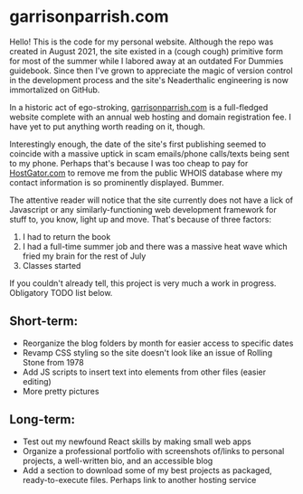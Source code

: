 # garrisonparrish.com

Hello! This is the code for my personal website. Although the repo was created in August 2021, the site existed in a
(cough cough) primitive form for most of the summer while I labored away at an outdated For Dummies guidebook.
Since then I've grown to appreciate the magic of version control in the development process and the site's Neaderthalic engineering is now immortalized on GitHub.

In a historic act of ego-stroking, [garrisonparrish.com](https://garrisonparrish.com/) is a full-fledged website
complete with an annual web hosting and domain registration fee. I have yet to put anything worth reading on it, though.

Interestingly enough, the date of the site's first publishing seemed to coincide with a massive uptick in scam emails/phone
calls/texts being sent to my phone. Perhaps that's because I was too cheap to pay for [HostGator.com](https://www.hostgator.com/) to remove me from the public WHOIS database where my contact information is so prominently displayed. Bummer.

The attentive reader will notice that the site currently does not have a lick of Javascript or any similarly-functioning web development framework for stuff to, you know, light up and move. That's because of three factors:
1. I had to return the book
2. I had a full-time summer job and there was a massive heat wave which fried my brain for the rest of July
3. Classes started

If you couldn't already tell, this project is very much a work in progress. Obligatory TODO list below.

## Short-term:
- Reorganize the blog folders by month for easier access to specific dates
- Revamp CSS styling so the site doesn't look like an issue of Rolling Stone from 1978
- Add JS scripts to insert text into elements from other files (easier editing)
- More pretty pictures

## Long-term:
- Test out my newfound React skills by making small web apps
- Organize a professional portfolio with screenshots of/links to personal projects, a well-written bio, and an accessible blog
- Add a section to download some of my best projects as packaged, ready-to-execute files. Perhaps link to another hosting service
